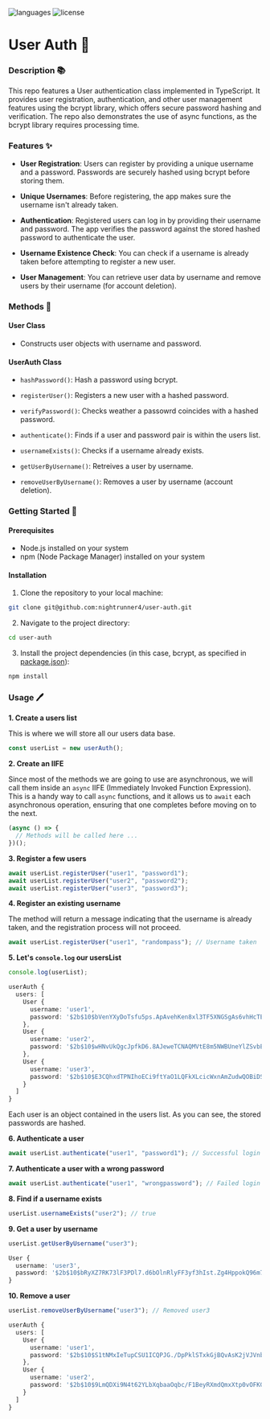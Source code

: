 ![languages](https://img.shields.io/badge/languages-ts-blue)
![license](https://img.shields.io/badge/license-MIT-green)

# User Auth 📝

### Description 📚

This repo features a User authentication class implemented in TypeScript. It provides user registration, authentication, and other user management features using the bcrypt library, which offers secure password hashing and verification. The repo also demonstrates the use of async functions, as the bcrypt library requires processing time.

### Features ✨

- **User Registration**: Users can register by providing a unique username and a password. Passwords are securely hashed using bcrypt before storing them.

- **Unique Usernames**: Before registering, the app makes sure the username isn't already taken.

- **Authentication**: Registered users can log in by providing their username and password. The app verifies the password against the stored hashed password to authenticate the user.

- **Username Existence Check**: You can check if a username is already taken before attempting to register a new user.

- **User Management**: You can retrieve user data by username and remove users by their username (for account deletion).

### Methods 🔧

#### User Class

- Constructs user objects with username and password.

#### UserAuth Class

- `hashPassword()`: Hash a password using bcrypt.

- `registerUser()`: Registers a new user with a hashed password.

- `verifyPassword()`: Checks weather a passowrd coincides with a hashed password.

- `authenticate()`: Finds if a user and password pair is within the users list.

- `usernameExists()`: Checks if a username already exists.

- `getUserByUsername()`: Retreives a user by username.

- `removeUserByUsername()`: Removes a user by username (account deletion).

### Getting Started 🏁

#### Prerequisites

- Node.js installed on your system
- npm (Node Package Manager) installed on your system

#### Installation

1. Clone the repository to your local machine:

```sh
git clone git@github.com:nightrunner4/user-auth.git
```

2. Navigate to the project directory:

```sh
cd user-auth
```

3. Install the project dependencies (in this case, bcrypt, as specified in [package.json](./package.json)):

```sh
npm install
```

### Usage 🖊️

**1. Create a users list**

This is where we will store all our users data base.

```typescript
const userList = new userAuth();
```

**2. Create an IIFE**

Since most of the methods we are going to use are asynchronous, we will call them inside an `async` IIFE (Immediately Invoked Function Expression). This is a handy way to call `async` functions, and it allows us to `await` each asynchronous operation, ensuring that one completes before moving on to the next.

```typescript
(async () => {
  // Methods will be called here ...
})();
```

**3. Register a few users**

```typescript
await userList.registerUser("user1", "password1");
await userList.registerUser("user2", "password2");
await userList.registerUser("user3", "password3");
```

**4. Register an existing username**

The method will return a message indicating that the username is already taken, and the registration process will not proceed.

```typescript
await userList.registerUser("user1", "randompass"); // Username taken
```

**5. Let's `console.log` our usersList**

```typescript
console.log(userList);
```

```typescript
userAuth {
  users: [
    User {
      username: 'user1',
      password: '$2b$10$bVenYXyDoTsfu5ps.ApAvehKen8xl3TF5XNGSgAs6vhHcTEoeShfa'
    },
    User {
      username: 'user2',
      password: '$2b$10$wHNvUkQgcJpfkD6.8AJeweTCNAQMVtE8m5NWBUneYlZSvbEd48OBO'
    },
    User {
      username: 'user3',
      password: '$2b$10$E3CQhxdTPNIhoECi9ftYaO1LQFkXLcicWxnAmZudwQOBiDSgrCNBO'
    }
  ]
}
```

Each user is an object contained in the users list. As you can see, the stored passwords are hashed.

**6. Authenticate a user**

```typescript
await userList.authenticate("user1", "password1"); // Successful login
```

**7. Authenticate a user with a wrong password**

```typescript
await userList.authenticate("user1", "wrongpassword"); // Failed login
```

**8. Find if a username exists**

```typescript
userList.usernameExists("user2"); // true
```

**9. Get a user by username**

```typescript
userList.getUserByUsername("user3");
```

```typescript
User {
  username: 'user3',
  password: '$2b$10$bRyXZ7RK73lF3PDl7.d6bOlnRlyFF3yf3hIst.Zg4HppokQ96m7Ki'
}
```

**10. Remove a user**

```typescript
userList.removeUserByUsername("user3"); // Removed user3
```

```typescript
userAuth {
  users: [
    User {
      username: 'user1',
      password: '$2b$10$S1tNMxIeTupCSU1ICQPJG./DpPklSTxkGjBQvAsK2jVJVnbQdCH6y'
    },
    User {
      username: 'user2',
      password: '$2b$10$9LmQDXi9N4t62YLbXqbaaOqbc/F1BeyRXmdQmxXtp0vOFKGL80AtW'
    }
  ]
}
```
